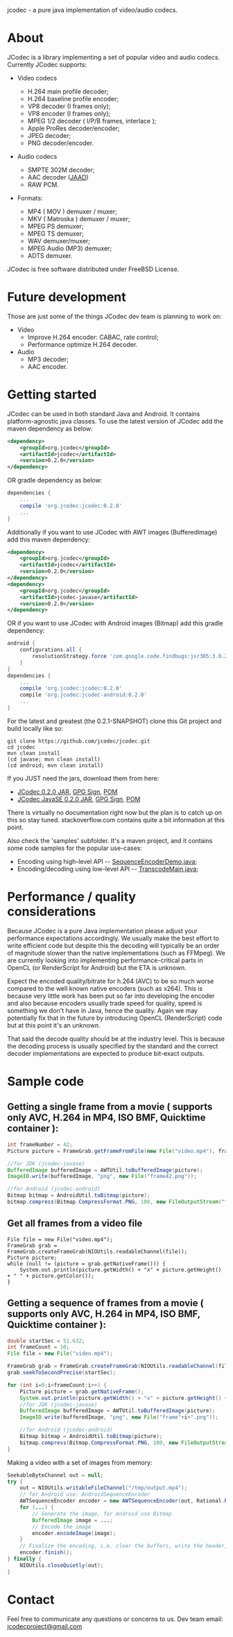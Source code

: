 jcodec - a pure java implementation of video/audio codecs.

# About 

JCodec is a library implementing a set of popular video and audio codecs. Currently JCodec supports:

* Video codecs
    * H.264 main profile decoder;
    * H.264 baseline profile encoder;
    * VP8 decoder (I frames only);
    * VP8 encoder (I frames only);
    * MPEG 1/2 decoder ( I/P/B frames, interlace );
    * Apple ProRes decoder/encoder;
    * JPEG decoder;
    * PNG decoder/encoder.

* Audio codecs
    * SMPTE 302M decoder;
    * AAC decoder ([JAAD](http://jaadec.sourceforge.net/)) 
    * RAW PCM.

* Formats:
    * MP4 ( MOV ) demuxer / muxer;
    * MKV ( Matroska ) demuxer / muxer;
    * MPEG PS demuxer;
    * MPEG TS demuxer;
    * WAV demuxer/muxer;
    * MPEG Audio (MP3) demuxer;
    * ADTS demuxer.

JCodec is free software distributed under FreeBSD License.

# Future development

 Those are just some of the things JCodec dev team is planning to work on:

* Video
    * Improve H.264 encoder: CABAC, rate control;
    * Performance optimize H.264 decoder.
* Audio
    * MP3 decoder;
    * AAC encoder.

# Getting started

JCodec can be used in both standard Java and Android. It contains platform-agnostic java classes. To use the latest version of JCodec add the maven dependency as below:

```xml
<dependency>
    <groupId>org.jcodec</groupId>
    <artifactId>jcodec</artifactId>
    <version>0.2.0</version>
</dependency>
```

OR gradle dependency as below:

```gradle
dependencies {
    ...
    compile 'org.jcodec:jcodec:0.2.0'
    ...
}
```

Additionally if you want to use JCodec with AWT images (BufferedImage) add this maven dependency:

```xml
<dependency>
    <groupId>org.jcodec</groupId>
    <artifactId>jcodec</artifactId>
    <version>0.2.0</version>
</dependency>
<dependency>
    <groupId>org.jcodec</groupId>
    <artifactId>jcodec-javase</artifactId>
    <version>0.2.0</version>
</dependency>
```

OR if you want to use JCodec with Android images (Bitmap) add this gradle dependency:

```gradle
android {
    configurations.all {
        resolutionStrategy.force 'com.google.code.findbugs:jsr305:3.0.2'
    }
}
dependencies {
    ...
    compile 'org.jcodec:jcodec:0.2.0'
    compile 'org.jcodec:jcodec-android:0.2.0'
    ...
}
```

For the latest and greatest (the 0.2.1-SNAPSHOT) clone this Git project and build locally like so:
```
git clone https://github.com/jcodec/jcodec.git
cd jcodec
mvn clean install
(cd javase; mvn clean install)
(cd android; mvn clean install)
```

If you JUST need the jars, download them from here:
* [JCodec 0.2.0 JAR](http://central.maven.org/maven2/org/jcodec/jcodec/0.2.0/jcodec-0.2.0.jar), [GPG Sign](http://central.maven.org/maven2/org/jcodec/jcodec/0.2.0/jcodec-0.2.0.jar.asc), [POM](http://central.maven.org/maven2/org/jcodec/jcodec/0.2.0/jcodec-0.2.0.pom)
* [JCodec JavaSE 0.2.0 JAR](http://central.maven.org/maven2/org/jcodec/jcodec-javase/0.2.0/jcodec-javase-0.2.0.jar), [GPG Sign](http://central.maven.org/maven2/org/jcodec/jcodec-javase/0.2.0/jcodec-javase-0.2.0.jar.asc), [POM](http://central.maven.org/maven2/org/jcodec/jcodec-javase/0.2.0/jcodec-javase-0.2.0.pom)

There is virtually no documentation right now but the plan is to catch up on this so stay tuned. stackoverflow.com contains quite a bit information at this point.

Also check the 'samples' subfolder. It's a maven project, and it contains some code samples for the popular use-cases:
* Encoding using high-level API -- [SequenceEncoderDemo.java](https://github.com/jcodec/jcodec/blob/master/samples/main/java/org/jcodec/samples/gen/SequenceEncoderDemo.java);
* Encoding/decoding using low-level API -- [TranscodeMain.java](https://github.com/jcodec/jcodec/blob/master/samples/main/java/org/jcodec/samples/transcode/TranscodeMain.java);

# Performance / quality considerations
Because JCodec is a pure Java implementation please adjust your performance expectations accordingly. We usually make the best effort to write efficient code but despite this the decoding will typically be an order of magnitude slower than the native implementations (such as FFMpeg). We are currently looking into implementing performance-critical parts in OpenCL (or RenderScript for Android) but the ETA is unknown.

Expect the encoded quality/bitrate for h.264 (AVC) to be so much worse compared to the well known native encoders (such as x264). This is because very little work has been put so far into developing the encoder and also because encoders usually trade speed for quality, speed is something we don't have in Java, hence the quality. Again we may potentially fix that in the future by introducing OpenCL (RenderScript) code but at this point it's an unknown.

That said the decode quality should be at the industry level. This is because the decoding process is usually specified by the standard and the correct decoder implementations are expected to produce bit-exact outputs.

# Sample code


## Getting a single frame from a movie ( supports only AVC, H.264 in MP4, ISO BMF, Quicktime container ):

```java
int frameNumber = 42;
Picture picture = FrameGrab.getFrameFromFile(new File("video.mp4"), frameNumber);

//for JDK (jcodec-javase)
BufferedImage bufferedImage = AWTUtil.toBufferedImage(picture);
ImageIO.write(bufferedImage, "png", new File("frame42.png"));

//for Android (jcodec-android)
Bitmap bitmap = AndroidUtil.toBitmap(picture);
bitmap.compress(Bitmap.CompressFormat.PNG, 100, new FileOutputStream("frame42.png")); 

```

## Get all frames from a video file

```
File file = new File("video.mp4");
FrameGrab grab = FrameGrab.createFrameGrab(NIOUtils.readableChannel(file));
Picture picture;
while (null != (picture = grab.getNativeFrame())) {
    System.out.println(picture.getWidth() + "x" + picture.getHeight() + " " + picture.getColor());
}
```

## Getting a sequence of frames from a movie ( supports only AVC, H.264 in MP4, ISO BMF, Quicktime container ):

```java
double startSec = 51.632;
int frameCount = 10;
File file = new File("video.mp4");

FrameGrab grab = FrameGrab.createFrameGrab(NIOUtils.readableChannel(file));
grab.seekToSecondPrecise(startSec);

for (int i=0;i<frameCount;i++) {
    Picture picture = grab.getNativeFrame();
    System.out.println(picture.getWidth() + "x" + picture.getHeight() + " " + picture.getColor());
    //for JDK (jcodec-javase)
    BufferedImage bufferedImage = AWTUtil.toBufferedImage(picture);
    ImageIO.write(bufferedImage, "png", new File("frame"+i+".png"));

    //for Android (jcodec-android)
    Bitmap bitmap = AndroidUtil.toBitmap(picture);
    bitmap.compress(Bitmap.CompressFormat.PNG, 100, new FileOutputStream("frame"+i+".png")); 
}
```

Making a video with a set of images from memory:
```java
SeekableByteChannel out = null;
try {
    out = NIOUtils.writableFileChannel("/tmp/output.mp4");
    // for Android use: AndroidSequenceEncoder
    AWTSequenceEncoder encoder = new AWTSequenceEncoder(out, Rational.R(25, 1));
    for (...) {
        // Generate the image, for Android use Bitmap
        BufferedImage image = ...;
        // Encode the image
        encoder.encodeImage(image);
    }
    // Finalize the encoding, i.e. clear the buffers, write the header, etc.
    encoder.finish();
} finally {
    NIOUtils.closeQuietly(out);
}
```

# Contact

Feel free to communicate any questions or concerns to us. Dev team email: jcodecproject@gmail.com
